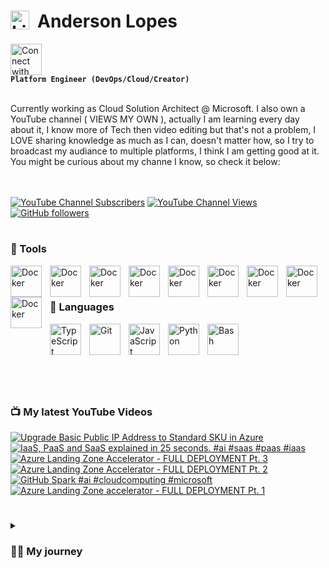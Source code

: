 # <img align="left" alt="Linux" width="30px" style="padding-right:10px;" src="https://cdn.jsdelivr.net/gh/devicons/devicon/icons/linux/linux-original.svg" />  Anderson Lopes

[<img src="https://cdn.jsdelivr.net/gh/devicons/devicon/icons/linkedin/linkedin-original.svg" alt="Connect with me" width="50">](https://www.linkedin.com/in/andersonsoaresl) <br>**`Platform Engineer (DevOps/Cloud/Creator)`**

<br>
Currently working as Cloud Solution Architect @ Microsoft. I also own a YouTube channel ( VIEWS MY OWN ), actually I am learning every day about it, I know more of Tech then video editing but that's not a problem, I LOVE sharing knowledge as much as I can, doesn't matter how, so I try to broadcast my audiance to multiple platforms, I think I am getting good at it.
You might be curious about my channe I know, so check it below: <br>
<br><br>

[![YouTube Channel Subscribers](https://img.shields.io/youtube/channel/subscribers/UCqN30hP5vl4F3lUFYXQNkNQ?style=flat-square&link=https%3A%2F%2Fwww.youtube.com%2F%40landudigital%3Fsub_confirmation%3D1)](https://www.youtube.com/@landudigital?sub_confirmation=1)
[![YouTube Channel Views](https://img.shields.io/youtube/channel/views/UCqN30hP5vl4F3lUFYXQNkNQ?style=flat-square)](https://www.youtube.com/@landudigital?sub_confirmation=1)
[![GitHub followers](https://img.shields.io/github/followers/soaand01?style=flat-square&label=GitHub%20followers&color=black)](https://github.com/soaand01?tab=followers)



#
### 🧰 Tools

<img align="left" alt="Docker" width="50px" style="padding-right:10px;" img src="https://cdn.jsdelivr.net/gh/devicons/devicon/icons/kubernetes/kubernetes-plain-wordmark.svg" />
<img align="left" alt="Docker" width="50px" style="padding-right:10px;" src="https://cdn.jsdelivr.net/gh/devicons/devicon/icons/docker/docker-original.svg" />
<img align="left" alt="Docker" width="50px" style="padding-right:10px;" img src="https://cdn.jsdelivr.net/gh/devicons/devicon/icons/azure/azure-original-wordmark.svg" />
<img align="left" alt="Docker" width="50px" style="padding-right:10px;" img src="https://cdn.jsdelivr.net/gh/devicons/devicon/icons/amazonwebservices/amazonwebservices-original-wordmark.svg" />
<img align="left" alt="Docker" width="50px" style="padding-right:10px;" img src="https://cdn.jsdelivr.net/gh/devicons/devicon/icons/github/github-original-wordmark.svg" />
<img align="left" alt="Docker" width="50px" style="padding-right:10px;" img src="https://cdn.jsdelivr.net/gh/devicons/devicon/icons/digitalocean/digitalocean-original-wordmark.svg" />
<img align="left" alt="Docker" width="50px" style="padding-right:10px;" img src="https://cdn.jsdelivr.net/gh/devicons/devicon/icons/terraform/terraform-original-wordmark.svg" />
<img align="left" alt="Docker" width="50px" style="padding-right:10px;" img src="https://cdn.jsdelivr.net/gh/devicons/devicon/icons/argocd/argocd-original-wordmark.svg" />
<img align="left" alt="Docker" width="50px" style="padding-right:10px;" img src="https://cdn.jsdelivr.net/gh/devicons/devicon/icons/vim/vim-original.svg" />
<br><br>



### 🤖 Languages

<img align="left" alt="TypeScript" width="50px" style="padding-right:10px;" src="https://cdn.jsdelivr.net/gh/devicons/devicon/icons/typescript/typescript-plain.svg" />
<img align="left" alt="Git" width="50px" style="padding-right:10px;" src="https://cdn.jsdelivr.net/gh/devicons/devicon/icons/git/git-original.svg" />
<img align="left" alt="JavaScript" width="50px" style="padding-right:10px;" src="https://cdn.jsdelivr.net/gh/devicons/devicon/icons/javascript/javascript-plain.svg" />
<img align="left" alt="Python" width="50px" style="padding-right:10px;" src="https://cdn.jsdelivr.net/gh/devicons/devicon/icons/python/python-plain.svg" />
<img align="left" alt="Bash" width="50px" style="padding-right:10px;" src="https://cdn.jsdelivr.net/gh/devicons/devicon/icons/bash/bash-original.svg" />
<br><br>

#

<br><br>

### 📺 My latest YouTube Videos
<!-- BEGIN YOUTUBE-CARDS -->
[![Upgrade Basic Public IP Address to Standard SKU in Azure](https://ytcards.demolab.com/?id=rVrLfd6q8YA&title=Upgrade+Basic+Public+IP+Address+to+Standard+SKU+in+Azure&lang=en&timestamp=1758646806&background_color=%230d1117&title_color=%23ffffff&stats_color=%23dedede&max_title_lines=1&width=250&border_radius=5 "Upgrade Basic Public IP Address to Standard SKU in Azure")](https://www.youtube.com/watch?v=rVrLfd6q8YA)
[![IaaS, PaaS and SaaS explained in 25 seconds. #ai #saas #paas #iaas](https://ytcards.demolab.com/?id=6ypXx77asZI&title=IaaS%2C+PaaS+and+SaaS+explained+in+25+seconds.+%23ai+%23saas+%23paas+%23iaas&lang=en&timestamp=1758617174&background_color=%230d1117&title_color=%23ffffff&stats_color=%23dedede&max_title_lines=1&width=250&border_radius=5 "IaaS, PaaS and SaaS explained in 25 seconds. #ai #saas #paas #iaas")](https://www.youtube.com/shorts/6ypXx77asZI)
[![Azure Landing Zone Accelerator - FULL DEPLOYMENT Pt. 3](https://ytcards.demolab.com/?id=TAUWWGVcsPs&title=Azure+Landing+Zone+Accelerator+-+FULL+DEPLOYMENT+Pt.+3&lang=en&timestamp=1758294056&background_color=%230d1117&title_color=%23ffffff&stats_color=%23dedede&max_title_lines=1&width=250&border_radius=5 "Azure Landing Zone Accelerator - FULL DEPLOYMENT Pt. 3")](https://www.youtube.com/watch?v=TAUWWGVcsPs)
[![Azure Landing Zone Accelerator - FULL DEPLOYMENT Pt. 2](https://ytcards.demolab.com/?id=yVmGOPV8L34&title=Azure+Landing+Zone+Accelerator+-+FULL+DEPLOYMENT+Pt.+2&lang=en&timestamp=1758132006&background_color=%230d1117&title_color=%23ffffff&stats_color=%23dedede&max_title_lines=1&width=250&border_radius=5 "Azure Landing Zone Accelerator - FULL DEPLOYMENT Pt. 2")](https://www.youtube.com/watch?v=yVmGOPV8L34)
[![GitHub Spark #ai #cloudcomputing #microsoft](https://ytcards.demolab.com/?id=yS8mkjECnNY&title=GitHub+Spark+%23ai+%23cloudcomputing+%23microsoft&lang=en&timestamp=1757998377&background_color=%230d1117&title_color=%23ffffff&stats_color=%23dedede&max_title_lines=1&width=250&border_radius=5 "GitHub Spark #ai #cloudcomputing #microsoft")](https://www.youtube.com/shorts/yS8mkjECnNY)
[![Azure Landing Zone accelerator - FULL DEPLOYMENT Pt. 1](https://ytcards.demolab.com/?id=o4F5JVD6Pl0&title=Azure+Landing+Zone+accelerator+-+FULL+DEPLOYMENT+Pt.+1&lang=en&timestamp=1757970014&background_color=%230d1117&title_color=%23ffffff&stats_color=%23dedede&max_title_lines=1&width=250&border_radius=5 "Azure Landing Zone accelerator - FULL DEPLOYMENT Pt. 1")](https://www.youtube.com/watch?v=o4F5JVD6Pl0)
<!-- END YOUTUBE-CARDS -->

#

<details>
 <summary><h3>👨‍💻 My journey</h3></summary>
   Well, my passion for computing started when I was around 11 ~ 13 years old, this is because I started to see my colleagues at school bringing their homework printed nicely very fancy on Monday after they spent the weekeding working on it, I used to see it and I was amazed, but unfortuneately too expensive for my family to afford one by that time. <br><br>
   During this period from 11 untill 15 I was working with my father to help at home and going to school, when I completed 16 years old I managed to get a job in a printer company ( doesn't exist anymore ) I learned how to fix those cannon, hp, zebra ... printers, I used to love it so much, that was the oportunity that I had to touch a computer for testing the printers, great memories.<br>
  So now I was happy that I had a salary and cold help at home and buy my own stuffs, and who knows a computer?! But step by step and I learned from my parents that would be smarter to use the money to pay and join an university rather than buy it now, so, this is what I did, I joineed the Computer Science in 2019, that time I remember that used to pay around 250 brazilian reais, and my salary was 1000, so I had money to pay it, help at home, and save for my laptop which was around 3000 and I was able to save around 200 every month.<br><br>
   Well, I worked in this job untill to complete 18 years old, this is because I volunteered to the Brazilian Army, actually in Brazil when you complete 17 you must "sign up" saying you are about to complete 18, so it might happen that even if you don't want to join the Army, they you will take you anyway, which is not my case, I said I wanted to join since the day one, and it happened, I joined the Army in 2010.<br><br>
   This was most tiresome moment of my life I guess, but also the one where I have so many good memories, I wouldn't change anything, I was still going to the university and the Army at the same time, so it was very tiresome, my salary went from 1000 in the printer company to 500 brazilian reais in the Army, yes, but salary was cut in half and I still needed to pay 250 for the university. *SPOILER* I still didn't have my laptop/computer, but I was able already to use the one from the university whenever I had time.<br><br>
   Life might be hard as a soldier but also can be nice, since I was in the computer science in the university, the army had a program of paying traning to the soldiers, and I asked if they could "pay" me a Linux training, wooow, that was really nice, I did this traininfg, I was amazing 3 weeks.Life kept going in the army for until I saw an advertisement of internship program of a North American company, in Sao Paulo, my city, they were hiring young talents, so I applied and got the internship job, thanks to the Linux traning.<br><br>
   I will summary the rest so in an opportunity of working with me we can talk more, but in this company I worked 8 years, from intership to Senior Platform Engineer, moved to Netherlands, worked as Linu Engineer, SRE, CloudOps, DevOps, took more than 10 certifications and the sky is the limit, let me stop by here.<br><br>
   Drop me a message or let's have a coffee ☕, who knows work together?! :) <br><br>
